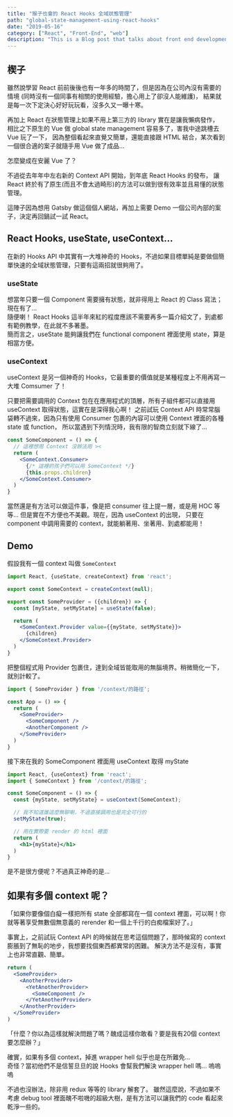 ```yaml
---
title: "猴子也會的 React Hooks 全域狀態管理"
path: "global-state-management-using-react-hooks"
date: "2019-05-16"
category: ["React", "Front-End", "web"]
description: "This is a Blog post that talks about front end development"
---
```

## 楔子
雖然說學習 React 前前後後也有一年多的時間了，但是因為在公司內沒有需要的情境
(同時沒有一個同事有相關的使用經驗，擔心用上了卻沒人能維護)，
結果就是每一次下定決心好好玩玩看，沒多久又一曝十寒。  

再加上 React 在狀態管理上如果不用上第三方的 library 實在是讓我懶病發作，
相比之下原生的 Vue 做 global state management 容易多了，害我中途跳槽去 Vue 玩了一下，
因為整個看起來直覺又簡單，還能直接跟 HTML 結合，某次看到一個很合適的案子就隨手用 Vue 做了成品...  

怎麼變成在安麗 Vue 了？  

不過從去年年中左右新的 Context API 開始，到年底 React Hooks 的發布，
讓 React 終於有了原生(而且不會太過畸形)的方法可以做到很有效率並且易懂的狀態管理。  

這陣子因為想用 Gatsby 做這個個人網站，再加上需要 Demo 一個公司內部的案子，決定再回鍋試一試 React。  
  
## React Hooks, useState, useContext...
在新的 Hooks API 中其實有一大堆神奇的 Hooks，不過如果目標單純是要做個簡單快速的全域狀態管理，只要有這兩招就很夠用了。  
### useState
想當年只要一個 Component 需要擁有狀態，就非得用上 React 的 Class 寫法；現在有了...  
隨便喇！ React Hooks 這半年來紅的程度應該不需要再多一篇介紹文了，到處都有範例教學，在此就不多著墨。   
簡而言之，useState 能夠讓我們在 functional component 裡面使用 state，算是相當方便。
### useContext
useContext 是另一個神奇的 Hooks，它最重要的價值就是某種程度上不用再寫一大堆 Comsumer 了！   

只要把需要調用的 Context 包在在應用程式的頂層，所有子組件都可以直接用 useContext 取得狀態，這實在是深得我心啊！
之前試玩 Context API 時常常腦袋轉不過來，因為只有使用 Consumer 包裹的內容可以使用 Context 裡面的各種 state 或 function，
所以當遇到下列情況時，我有限的智商立刻就下線了...

```jsx
const SomeComponent = () => {
  // 這裡想用 Context 沒辦法用 ><
  return (
    <SomeContext.Consumer>
      {/* 這裡的孩子們可以用 SomeContext */}
      {this.props.children}
    </SomeContext.Consumer>
  )
}
```   
當然還是有方法可以做這件事，像是把 consumer 往上提一層，或是用 HOC 等等... 但是實在不方便也不美觀。現在，因為 useContext 的出現，
只要在 component 中調用需要的 context，就能躺著用、坐著用、到處都能用！   
## Demo
假設我有一個 context 叫做 `SomeContext`
```jsx
import React, {useState, createContext} from 'react';

export const SomeContext = createContext(null);

export const SomeProvider = ({children}) => {
  const [myState, setMyState] = useState(false);

  return (
    <SomeContext.Provider value={{myState, setMyState}}>
      {children}
    </SomeContext.Provider>
  )
}
```
把整個程式用 Provider 包裹住，達到全域皆能取用的無腦境界。稍微簡化一下，就別計較了。
```jsx
import { SomeProvider } from '/context/的路徑';

const App = () => {
  return (
    <SomeProvider>
      <SomeComponent />
      <AnotherComponent />
    </SomeProvider>
  )
}
```
接下來在我的 SomeComponent 裡面用 useContext 取得 myState
```jsx
import React, {useContext} from 'react';
import { SomeContext } from '/context/的路徑';

const SomeComponent = () => {
  const {myState, setMyState} = useContext(SomeContext);

  // 我不知道誰這麼無聊喇，不過直接調用也是完全可行的
  setMyState(true);

  // 用在實際要 render 的 html 裡面
  return (
    <h1>{myState}</h1>
  )
}
```
是不是很方便呢？不過真正神奇的是...
## 如果有多個 context 呢？
「如果你要像個白癡一樣把所有 state 全部都寫在一個 context 裡面，可以啊！你就等著享受無數個無意義的 rerender 和一個上千行的白痴檔案好了。」   

事實上，之前試玩 Context API 的時候就在思考這個問題了，那時候寫的 context 膨脹到了無恥的地步，我想要找個東西都異常的困難。
解決方法不是沒有，事實上也非常直觀、簡單。   
```jsx
return (
  <SomeProvider>
    <AnotherProvider>
      <YetAnotherProvider>
        <SomeComponent />
      </YetAnotherProvider>
    </AnotherProvider>
  </SomeProvider>
)
```
「什麼？你以為這樣就解決問題了嗎？醜成這樣你敢看？要是我有20個 context 要怎麼辦？」   

確實，如果有多個 context，掉進 wrapper hell 似乎也是在所難免...   
奇怪？當初他們不是信誓旦旦的說 Hooks 會幫我們解決 wrapper hell 嗎... 嗚嗚嗚   

不過也沒辦法，除非用 redux 等等的 library 解套了。
雖然這麼說，不過如果不考慮 debug tool 裡面醜不啦嘰的超級大樹，是有方法可以讓我們的 code 看起來乾淨一些的。

